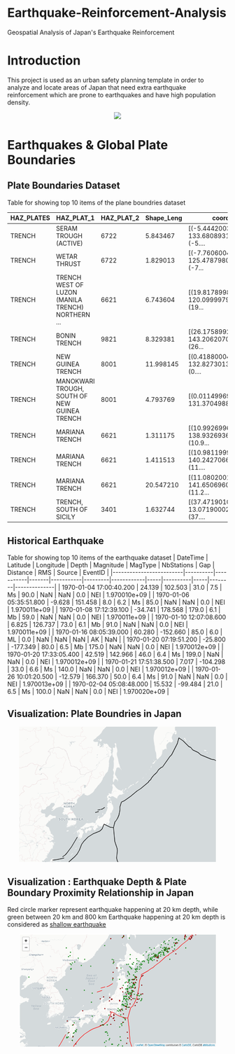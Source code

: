 # Earthquake-Reinforcement-Analysis
Geospatial Analysis of Japan's Earthquake Reinforcement

# Introduction

This project is used as an urban safety planning template in order to analyze and locate areas of Japan that need extra earthquake reinforcement which are prone to earthquakes and have high population density.

<center>
<img src="https://i.imgur.com/Kuh9gPj.png" width="450"><br/>
</center>

# Earthquakes & Global Plate Boundaries
## Plate Boundaries Dataset
Table for showing top 10 items of the plane boundries dataset

| HAZ_PLATES 	| HAZ_PLAT_1                                        	| HAZ_PLAT_2 	| Shape_Leng 	| coordinates                                       	|
|------------	|---------------------------------------------------	|------------	|------------	|---------------------------------------------------	|
| TRENCH     	| SERAM TROUGH (ACTIVE)                             	| 6722       	| 5.843467   	| [(-5.444200361999947, 133.6808931800001), (-5.... 	|
| TRENCH     	| WETAR THRUST                                      	| 6722       	| 1.829013   	| [(-7.760600482999962, 125.47879802900002), (-7... 	|
| TRENCH     	| TRENCH WEST OF LUZON (MANILA TRENCH) NORTHERN ... 	| 6621       	| 6.743604   	| [(19.817899819000047, 120.09999798800004), (19... 	|
| TRENCH     	| BONIN TRENCH                                      	| 9821       	| 8.329381   	| [(26.175899215000072, 143.20620700100005), (26... 	|
| TRENCH     	| NEW GUINEA TRENCH                                 	| 8001       	| 11.998145  	| [(0.41880004000006466, 132.8273013480001), (0.... 	|
| TRENCH     	| MANOKWARI TROUGH, SOUTH OF NEW GUINEA TRENCH      	| 8001       	| 4.793769   	| [(0.011499698000022818, 131.3704988940001), (-... 	|
| TRENCH     	| MARIANA TRENCH                                    	| 6621       	| 1.311175   	| [(10.99269965800005, 138.9326936230001), (10.9... 	|
| TRENCH     	| MARIANA TRENCH                                    	| 6621       	| 1.411513   	| [(10.981199960000026, 140.2427066990001), (11.... 	|
| TRENCH     	| MARIANA TRENCH                                    	| 6621       	| 20.547210  	| [(11.08020016100005, 141.6506960370001), (11.2... 	|
| TRENCH     	| TRENCH, SOUTH OF SICILY                           	| 3401       	| 1.632744   	| [(37.47190102600007, 13.071900020000044), (37.... 	|

## Historical Earthquake
Table for showing top 10 items of the earthquake dataset
| DateTime                | Latitude | Longitude | Depth | Magnitude | MagType | NbStations | Gap | Distance | RMS | Source | EventID      |
|-------------------------|----------|-----------|-------|-----------|---------|------------|-----|----------|-----|--------|--------------|
| 1970-01-04 17:00:40.200 | 24.139   | 102.503   | 31.0  | 7.5       | Ms      | 90.0       | NaN | NaN      | 0.0 | NEI    | 1.970010e+09 |
| 1970-01-06 05:35:51.800 | -9.628   | 151.458   | 8.0   | 6.2       | Ms      | 85.0       | NaN | NaN      | 0.0 | NEI    | 1.970011e+09 |
| 1970-01-08 17:12:39.100 | -34.741  | 178.568   | 179.0 | 6.1       | Mb      | 59.0       | NaN | NaN      | 0.0 | NEI    | 1.970011e+09 |
| 1970-01-10 12:07:08.600 | 6.825    | 126.737   | 73.0  | 6.1       | Mb      | 91.0       | NaN | NaN      | 0.0 | NEI    | 1.970011e+09 |
| 1970-01-16 08:05:39.000 | 60.280   | -152.660  | 85.0  | 6.0       | ML      | 0.0        | NaN | NaN      | NaN | AK     | NaN          |
| 1970-01-20 07:19:51.200 | -25.800  | -177.349  | 80.0  | 6.5       | Mb      | 175.0      | NaN | NaN      | 0.0 | NEI    | 1.970012e+09 |
| 1970-01-20 17:33:05.400 | 42.519   | 142.966   | 46.0  | 6.4       | Ms      | 199.0      | NaN | NaN      | 0.0 | NEI    | 1.970012e+09 |
| 1970-01-21 17:51:38.500 | 7.017    | -104.298  | 33.0  | 6.6       | Ms      | 140.0      | NaN | NaN      | 0.0 | NEI    | 1.970012e+09 |
| 1970-01-26 10:01:20.500 | -12.579  | 166.370   | 50.0  | 6.4       | Ms      | 91.0       | NaN | NaN      | 0.0 | NEI    | 1.970013e+09 |
| 1970-02-04 05:08:48.000 | 15.532   | -99.484   | 21.0  | 6.5       | Ms      | 100.0      | NaN | NaN      | 0.0 | NEI    | 1.970020e+09 |

## Visualization: Plate Boundries in Japan
<center>
<img src="plane_boundry_japan.png" width="450"><br/>
</center>

## Visualization : Earthquake Depth  & Plate Boundary Proximity Relationship in Japan
Red circle marker represent earthquake happening at 20 km depth, while green between 20 km and 800 km
Earthquake happening at 20 km depth is considered as [shallow earthquake](https://www.usgs.gov/faqs/what-depth-do-earthquakes-occur-what-significance-depth?qt-news_science_products=0#qt-news_science_products)

<center>
<img src="earthquake_depths_japan.png" width="450"><br/>
</center>
